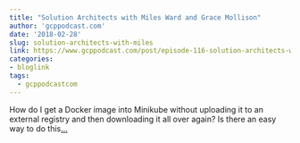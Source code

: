 ```yaml
---
title: "Solution Architects with Miles Ward and Grace Mollison"
author: 'gcppodcast.com'
date: '2018-02-28'
slug: solution-architects-with-miles
link: https://www.gcppodcast.com/post/episode-116-solution-architects-with-miles-ward-and-grace-mollison/
categories:
- bloglink
tags:
  - gcppodcastcom
---
```


How do I get a Docker image into Minikube without uploading it to an external registry and then downloading it all over again? Is there an easy way to do this[... <i class="fas fa-external-link-alt"></i>](https://www.gcppodcast.com/post/episode-116-solution-architects-with-miles-ward-and-grace-mollison/)

